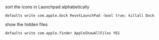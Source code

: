 
sort the icons in Launchpad alphabetically
```
defaults write com.apple.dock ResetLaunchPad -bool true; killall Dock
```

show the hidden files
```
defaults write com.apple.finder AppleShowAllFiles YES
```


